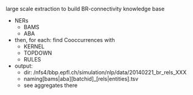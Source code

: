 
large scale extraction to build BR-connectivity knowledge base


* NERs
    * BAMS
    * ABA
* then, for each: find Cooccurrences with
    * KERNEL
    * TOPDOWN
    * RULES
* output:
    * dir: /nfs4/bbp.epfl.ch/simulation/nlp/data/20140221_br_rels_XXX
    * naming[bams|aba][batchid]_[rels|entities].tsv
    * see aggregates there
